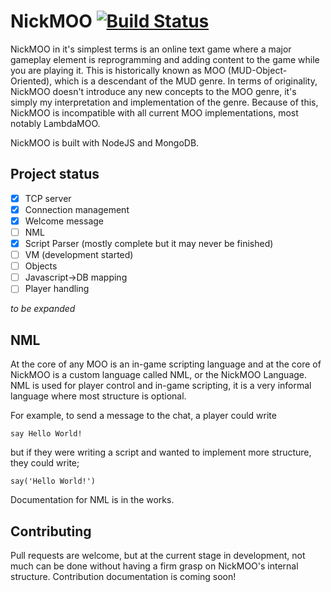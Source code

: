 # NickMOO [![Build Status](https://travis-ci.org/nvella/nickmoo.svg?branch=master)](https://travis-ci.org/nvella/nickmoo)

NickMOO in it's simplest terms is an online text game where a major gameplay element is reprogramming and adding content to the game while you are playing it. This is historically known as MOO (MUD-Object-Oriented), which is a descendant of the MUD genre. In terms of originality, NickMOO doesn't introduce any new concepts to the MOO genre, it's simply my interpretation and implementation of the genre. Because of this, NickMOO is incompatible with all current MOO implementations, most notably LambdaMOO.

NickMOO is built with NodeJS and MongoDB.

## Project status

- [x] TCP server
- [x] Connection management
- [x] Welcome message
- [ ] NML
 - [x] Script Parser (mostly complete but it may never be finished)
 - [ ] VM (development started)
- [ ] Objects
 - [ ] Javascript->DB mapping
- [ ] Player handling

*to be expanded*

## NML

At the core of any MOO is an in-game scripting language and at the core of NickMOO is a custom language called NML, or the NickMOO Language.
NML is used for player control and in-game scripting, it is a very informal language where most structure is optional.

For example, to send a message to the chat, a player could write

    say Hello World!

but if they were writing a script and wanted to implement more structure, they could write;

    say('Hello World!')

Documentation for NML is in the works.

## Contributing

Pull requests are welcome, but at the current stage in development, not much can be done without having a firm grasp on NickMOO's internal structure. Contribution documentation is coming soon!
